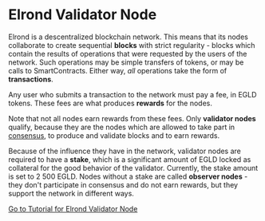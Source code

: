 # Elrond Validator Node

Elrond is a descentralized blockchain network. This means that its nodes collaborate to create sequential **blocks** with strict regularity - blocks which contain the results of operations that were requested by the users of the network. Such operations may be simple transfers of tokens, or may be calls to SmartContracts. Either way, _all_ operations take the form of **transactions**.

Any user who submits a transaction to the network must pay a fee, in EGLD tokens. These fees are what produces **rewards** for the nodes.

Note that not all nodes earn rewards from these fees. Only **validator nodes** qualify, because they are the nodes which are allowed to take part in [consensus](./), to produce and validate blocks and to earn rewards.

Because of the influence they have in the network, validator nodes are required to have a **stake**, which is a significant amount of EGLD locked as collateral for the good behavior of the validator. Currently, the stake amount is set to 2 500 EGLD. Nodes without a stake are called **observer nodes** - they don't participate in consensus and do not earn rewards, but they support the network in different ways.

​[Go to Tutorial for Elrond Validator Node](https://app.gitbook.com/@ankr/s/docs/\~/drafts/-MLEZmxYDEEn-3i6GEYo/staking-nodes/elrond-validator-node/tutorial)​
